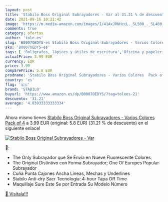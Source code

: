 ```yaml
---
layout: post
title: 'Stabilo Boss Original Subrayadores - Var al 31.21 % de descuento'
date: 2021-09-16 10:21:42
image: 'https://m.media-amazon.com/images/I/41AxJRNHccL._SL500_._SL400_.jpg'
comments: true
category: ofertas
author: 'tole.es'
slug: 'B0007OEDYS-es Stabilo Boss Original Subrayadores - Varios Colores Pack of 4'
sku: 'B0007OEDYS-es'
tags: [ 'Bolígrafos, lápices y útiles de escritura','Oficina y papelería','Rotuladores y subrayadores','Subrayadores','stabilo', ]
actualPrice: 3.99 EUR
currency: EUR
price: 3.99
comparePrice: 5.8 EUR
prodname: 'Stabilo Boss Original Subrayadores - Varios Colores  Pack of 4'
country: 'es'
flag: '🇪🇸'
brand: 'STABILO'
buyurl: 'https://www.amazon.es/dp/B0007OEDYS/?tag=tolees-21'
descuento: '31.21'
average: '4.03933333333334'
---
```


Ahora mismo tienes [Stabilo Boss Original Subrayadores - Varios Colores  Pack of 4](https://www.amazon.es/dp/B0007OEDYS/?tag=tolees-21) a 3.99 EUR (original: 5.8 EUR) (31.21 %  de descuento) en el siguiente enlace!

[![Stabilo Boss Original Subrayadores - Var](https://m.media-amazon.com/images/I/41AxJRNHccL._SL500_._SL400_.jpg)](https://www.amazon.es/dp/B0007OEDYS/?tag=tolees-21)

🔎:

- The Only Subrayador que Se Envía en Nueve Fluorescente Colores
- The Original Distintivo con Forma Subrayador; One Of Europes Popular Subrayador
- Cuña Punta Cajones Ancha Líneas, Mechas y Underlines
- Stabilo Anti-dry Sacr Tecnología: 4-hour Tapa Off Time
- Maquillaje Sure Este Se por Entrada Su Modelo Número

[🛒 Visítala!!!](https://www.amazon.es/dp/B0007OEDYS/?tag=tolees-21)
